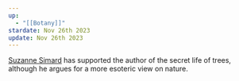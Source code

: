 ```yaml
---
up:
  - "[[Botany]]"
stardate: Nov 26th 2023
update: Nov 26th 2023
---
```


[‪Suzanne Simard‬](https://scholar.google.ca/citations?user=97BbXH4AAAAJ&hl=en) has supported the author of the secret life of trees, although he argues for a more esoteric view on nature.